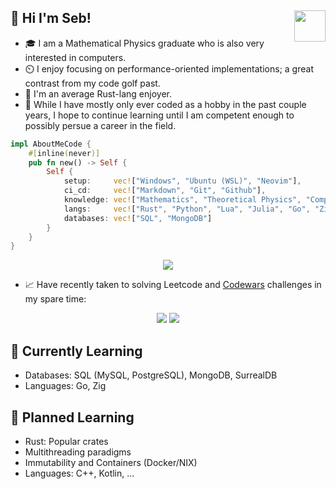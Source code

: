 <h2> 🐋 Hi I'm Seb! <img align="right" src="https://media.giphy.com/media/j0ph697YBTGM8zm3u8/giphy.gif" width="50"> </h2>

- 🎓 I am a Mathematical Physics graduate who is also very interested in computers.
- ⏲️ I enjoy focusing on performance-oriented implementations; a great contrast from my code golf past.
- 🦀 I'm an average Rust-lang enjoyer.
- 💼 While I have mostly only ever coded as a hobby in the past couple years, I hope to continue learning until I am competent enough to possibly persue a career in the field.

```rust
impl AboutMeCode {
    #[inline(never)]
    pub fn new() -> Self {
        Self {
            setup:     vec!["Windows", "Ubuntu (WSL)", "Neovim"],
            ci_cd:     vec!["Markdown", "Git", "Github"],
            knowledge: vec!["Mathematics", "Theoretical Physics", "Computer Science"],
            langs:     vec!["Rust", "Python", "Lua", "Julia", "Go", "Zig", "C++"],      // Sorted by decreasing skill
            databases: vec!["SQL", "MongoDB"]                                           // WIP
        }
    }
}
```

<p align="center">
    <img src="https://github-readme-stats.vercel.app/api/top-langs/?username=aritmos&size_weight=0.5&count_weight=1&hide=html&exclude_repo=Computer-Modelling,ziglings&layout=compact">
</p>

- 📈 Have recently taken to solving Leetcode and [Codewars](https://www.codewars.com) challenges in my spare time:

<!-- <div style="display: flex; justify-content: center;"> -->
<div align="center">
  <img src="https://img.shields.io/badge/dynamic/json?style=for-the-badge&labelColor=black&color=%23ffa116&label=Solved&query=solved&url=https%3A%2F%2Fbadge.xyli.tech/%2Fapi%2Fusers%2F340815e2&logo=leetcode&logoColor=yellow">
  <img src="https://www.codewars.com/users/aritmos/badges/micro">
</div>

## 🌿 Currently Learning
- Databases: SQL (MySQL, PostgreSQL), MongoDB, SurrealDB
- Languages: Go, Zig

## 🌱 Planned Learning
- Rust: Popular crates
- Multithreading paradigms
- Immutability and Containers (Docker/NIX)
- Languages: C++, Kotlin, ...
